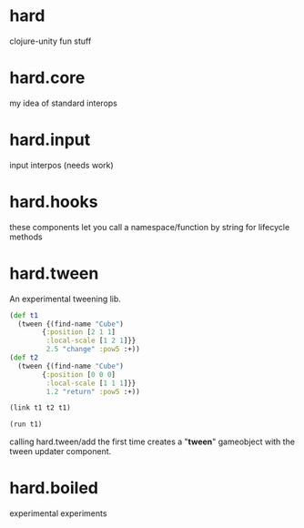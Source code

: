hard
====

clojure-unity fun stuff

hard.core
====
my idea of standard interops

hard.input
====
input interpos (needs work)

hard.hooks
====
these components let you call a namespace/function by string for lifecycle methods

hard.tween
====
An experimental tweening lib.

```clj
(def t1
  (tween {(find-name "Cube") 
        {:position [2 1 1] 
         :local-scale [1 2 1]}}
         2.5 "change" :pow5 :+))
(def t2
  (tween {(find-name "Cube") 
        {:position [0 0 0] 
         :local-scale [1 1 1]}}
         1.2 "return" :pow5 :+))

(link t1 t2 t1)

(run t1)
```

calling hard.tween/add the first time creates a "__tween__" gameobject with the tween updater component.



hard.boiled
====
experimental experiments